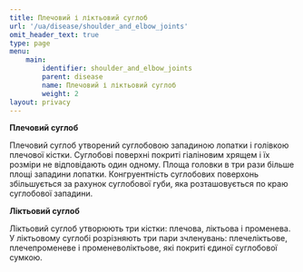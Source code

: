 ```yaml
---
title: Плечовий і ліктьовий суглоб
url: '/ua/disease/shoulder_and_elbow_joints'
omit_header_text: true
type: page
menu:
    main:
        identifier: shoulder_and_elbow_joints
        parent: disease
        name: Плечовий і ліктьовий суглоб
        weight: 2
layout: privacy
---
```


**Плечовий суглоб**

Плечовий суглоб утворений суглобовою западиною лопатки і голівкою плечової кістки. Суглобові поверхні покриті гіаліновим
хрящем і їх розміри не відповідають один одному. Площа головки в три рази більше площі западини лопатки. Конгруентність
суглобових поверхонь збільшується за рахунок суглобової губи, яка розташовується по краю суглобової западини.

**Ліктьовий суглоб**

Ліктьовий суглоб утворюють три кістки: плечова, ліктьова і променева. У ліктьовому суглобі розрізняють три пари
зчленувань: плечеліктьове, плечепроменеве і променеволіктьове, які покриті єдиної суглобової сумкою.